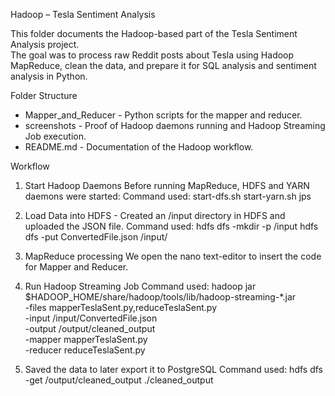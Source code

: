 Hadoop – Tesla Sentiment Analysis

This folder documents the Hadoop-based part of the Tesla Sentiment Analysis project.  
The goal was to process raw Reddit posts about Tesla using Hadoop MapReduce, clean the data, and prepare it for SQL analysis and sentiment analysis in Python.  


Folder Structure

- Mapper_and_Reducer - Python scripts for the mapper and reducer.  
- screenshots - Proof of Hadoop daemons running and Hadoop Streaming Job execution.  
- README.md - Documentation of the Hadoop workflow.  


Workflow

1. Start Hadoop Daemons
Before running MapReduce, HDFS and YARN daemons were started:
Command used:
start-dfs.sh
start-yarn.sh
jps

2. Load Data into HDFS - Created an /input directory in HDFS and uploaded the JSON file.
Command used:
hdfs dfs -mkdir -p /input
hdfs dfs -put ConvertedFile.json /input/

3. MapReduce processing
We open the nano text-editor to insert the code for Mapper and Reducer.

4. Run Hadoop Streaming Job
Command used:
hadoop jar $HADOOP_HOME/share/hadoop/tools/lib/hadoop-streaming-*.jar \
  -files mapperTeslaSent.py,reduceTeslaSent.py \
  -input /input/ConvertedFile.json \
  -output /output/cleaned_output \
  -mapper mapperTeslaSent.py \
  -reducer reduceTeslaSent.py

5. Saved the data to later export it to PostgreSQL
Command used:
hdfs dfs -get /output/cleaned_output ./cleaned_output


